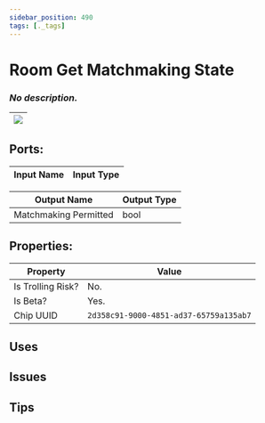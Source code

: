 ```yaml
---
sidebar_position: 490
tags: [._tags]
---
```


# Room Get Matchmaking State


### *No description.*

| ![](https://images-ext-2.discordapp.net/external/MPmIaQzlEPmgGWlgi-WxBBXt0Bjv_zWPkg1y1f_sy3s/https/www.recroomcircuits.com/image/circuit/absolute-value?width=206&height=108) |
|-----|

## Ports:

| Input Name | Input Type |
|-----------|-----------|

| Output Name | Output Type |
|-----------|-----------|
| Matchmaking Permitted | bool |

## Properties:

| Property  | Value |
|-------------------|-----------|
| Is Trolling Risk? | No. |
| Is Beta? | Yes. |
| Chip UUID | `2d358c91-9000-4851-ad37-65759a135ab7` |

## Uses

## Issues

## Tips